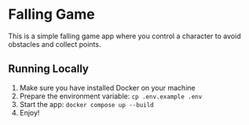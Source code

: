 # Falling Game

This is a simple falling game app where you control a character to avoid obstacles and collect points. 

## Running Locally

1. Make sure you have installed Docker on your machine
2. Prepare the environment variable: `cp .env.example .env`
3. Start the app: `docker compose up --build`
4. Enjoy!
